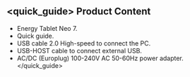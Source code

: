## <quick_guide> Product Content
* Energy Tablet Neo 7.
* Quick guide.
* USB cable 2.0 High-speed to connect the PC.
* USB-HOST cable to connect external USB.
* AC/DC (Europlug) 100-240V AC 50-60Hz power adapter.
</quick_guide>
